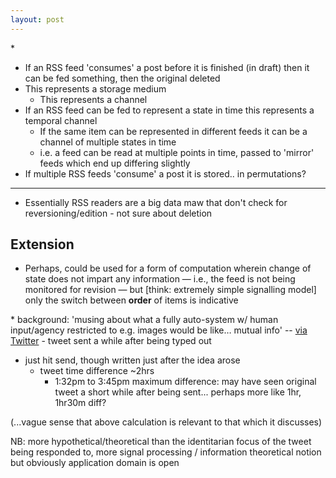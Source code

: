 ```yaml
---
layout: post
---
```

\*

- If an RSS feed 'consumes' a post before it is finished (in draft) then it can be fed something, then the original deleted
- This represents a storage medium
  - This represents a channel
- If an RSS feed can be fed to represent a state in time this represents a temporal channel
  - If the same item can be represented in different feeds it can be a channel of multiple states in time
  - i.e. a feed can be read at multiple points in time, passed to 'mirror' feeds which end up differing slightly
- If multiple RSS feeds 'consume' a post it is stored.. in permutations?
---
- Essentially RSS readers are a big data maw that don't check for reversioning/edition - not sure about deletion

## Extension

- Perhaps, could be used for a form of computation wherein change of state does not impart any information — i.e., the feed is not being monitored for revision — but [think: extremely simple signalling model] only the switch between __order__ of items is indicative

\* background: 'musing about what a fully auto-system w/ human input/agency restricted to e.g. images would be like… mutual info' -- [via Twitter](https://twitter.com/permutans/status/772923955413970944) - tweet sent a while after being typed out 
- just hit send, though written just after the idea arose
  - tweet time difference ~2hrs
    - 1:32pm to 3:45pm maximum difference: may have seen original tweet a short while after being sent... perhaps more like 1hr, 1hr30m diff?

(...vague sense that above calculation is relevant to that which it discusses)

NB: more hypothetical/theoretical than the identitarian focus of the tweet being responded to, more signal processing / information theoretical notion but obviously application domain is open
